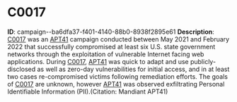 # C0017

**ID**: campaign--ba6dfa37-f401-4140-88b0-8938f2895e61
**Description**: [C0017](https://attack.mitre.org/campaigns/C0017) was an [APT41](https://attack.mitre.org/groups/G0096) campaign conducted between May 2021 and February 2022 that successfully compromised at least six U.S. state government networks through the exploitation of vulnerable Internet facing web applications. During [C0017](https://attack.mitre.org/campaigns/C0017), [APT41](https://attack.mitre.org/groups/G0096) was quick to adapt and use publicly-disclosed as well as zero-day vulnerabilities for initial access, and in at least two cases re-compromised victims following remediation efforts. The goals of [C0017](https://attack.mitre.org/campaigns/C0017) are unknown, however [APT41](https://attack.mitre.org/groups/G0096) was observed exfiltrating Personal Identifiable Information (PII).(Citation: Mandiant APT41)

